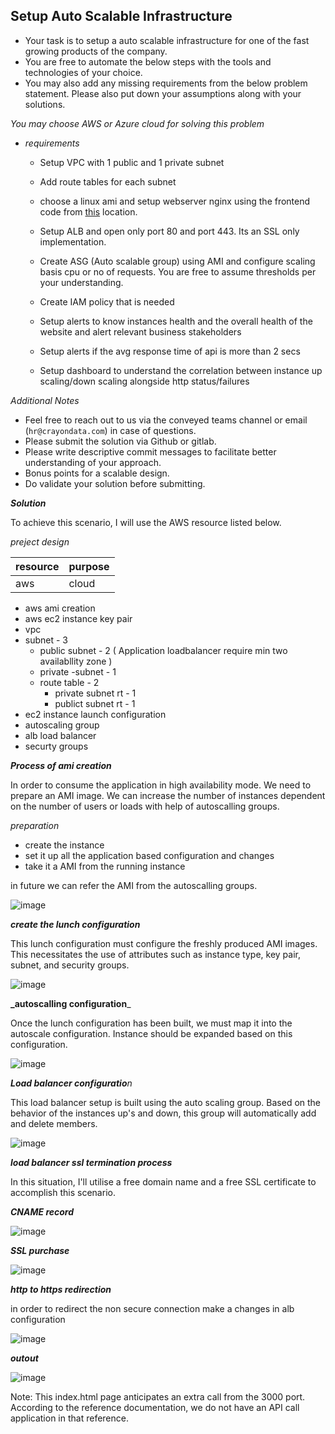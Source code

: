 ## Setup Auto Scalable Infrastructure

* Your task is to setup a auto scalable infrastructure for one of the fast growing products of the company. 
* You are free to automate the below steps with the tools and technologies of your choice.
* You may also add any missing requirements from the below problem statement. Please also put down your assumptions along with your solutions.

_You may choose AWS or Azure cloud for solving this problem_

* _requirements_

  - Setup VPC with 1 public and 1 private subnet

  - Add route tables for each subnet

  - choose a linux ami and setup webserver nginx using the frontend code from [this](https://github.com/feedmepos/devops-take-home-assignment/tree/main/frontend) location.

  - Setup ALB and open only port 80 and port 443. Its an SSL only implementation.

  - Create ASG (Auto scalable group) using AMI and configure scaling basis cpu or no of requests. You are free to assume thresholds per your understanding.

  - Create IAM policy that is needed
  - Setup alerts to know instances health and the overall health of the website and alert relevant business stakeholders
  - Setup alerts if the avg response time of api is more than 2 secs
  - Setup dashboard to understand the correlation between instance up scaling/down scaling alongside http status/failures

_Additional Notes_

* Feel free to reach out to us via the conveyed teams channel or email (`hr@crayondata.com`) in case of questions.
* Please submit the solution via Github or gitlab.
* Please write descriptive commit messages to facilitate better understanding of your approach.
* Bonus points for a scalable design.
* Do validate your solution before submitting.


_**Solution**_

To achieve this scenario, I will use the AWS resource listed below.

_preject design_

|resource|purpose|
|---|---|
|aws| cloud|

* aws ami creation
* aws ec2 instance key pair
* vpc
* subnet - 3
    * public subnet   - 2 ( Application loadbalancer require min two availabllity zone )
    * private -subnet - 1
    * route table     - 2
      * private subnet rt - 1
      * publict subnet rt - 1
* ec2 instance launch configuration
* autoscaling group
* alb load balancer
* securty groups


_**Process of ami creation**_

In order to consume the application in high availability mode. We need to prepare an AMI image. We can increase the number of instances dependent on the number of users or loads with help of autoscalling groups.

_preparation_

* create the instance
* set it up all the application based configuration and changes
* take it a AMI from the running instance

in future we can refer the AMI from the autoscalling groups.

![image](https://user-images.githubusercontent.com/106981219/172328135-5b2ea40a-949f-4cf8-a80d-c0d7d3621748.png)


_**create the lunch configuration**_

This lunch configuration must configure the freshly produced AMI images. This necessitates the use of attributes such as instance type, key pair, subnet, and security groups. 

![image](https://user-images.githubusercontent.com/106981219/172328204-2f965aff-105a-463d-8ffc-465f65f15626.png)


**_autoscalling configuration**_

Once the lunch configuration has been built, we must map it into the autoscale configuration. Instance should be expanded based on this configuration.

![image](https://user-images.githubusercontent.com/106981219/172328374-6b7a4cbf-023f-44a4-807d-3d050ca0277b.png)


_**Load balancer configuratio**n_

This load balancer setup is built using the auto scaling group. Based on the behavior of the instances up's and down, this group will automatically add and delete members.

![image](https://user-images.githubusercontent.com/106981219/172329010-6c11b059-05b6-4ef4-8503-cf7f40ea2a92.png)


_**load balancer ssl termination process**_

In this situation, I'll utilise a free domain name and a free SSL certificate to accomplish this scenario.

_**CNAME record**_

![image](https://user-images.githubusercontent.com/106981219/172333276-8c8f36cf-f273-40a7-8e7a-03b14970d982.png)

_**SSL purchase**_

![image](https://user-images.githubusercontent.com/106981219/172335875-8e042fff-a142-460d-86fd-8f8f9bbd75ba.png)

_**http to https redirection**_

in order to redirect the non secure connection make a changes in alb configuration

![image](https://user-images.githubusercontent.com/106981219/172335219-1b2e1f9b-0e8b-4d5a-86c3-86e4747843b0.png)


_**outout**_

![image](https://user-images.githubusercontent.com/106981219/172335118-6095944e-1a76-4a4c-8679-1a0300c0051f.png)

 
 
 Note: This index.html page anticipates an extra call from the 3000 port. According to the reference documentation, we do not have an API call application in that reference.
  
